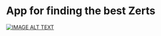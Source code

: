 # App for finding the best Zerts


[![IMAGE ALT TEXT](http://i.imgur.com/JopieXU.jpg)](http://www.youtube.com/watch?v=3mQoI_a_toU "Video Title")
